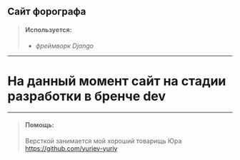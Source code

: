 ## Сайт форографа
>#### Используется:
>- _фреймворк Django_
---
# На данный момент сайт на стадии разработки в бренче dev

---
>#### Помощь:
> Версткой занимается мой хороший товарищь Юра
> <https://github.com/yuriev-yuriy>
